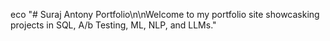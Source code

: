 eco "# Suraj Antony Portfolio\n\nWelcome to my portfolio site showcasking projects in SQL, A/b Testing, ML, NLP, and LLMs."
